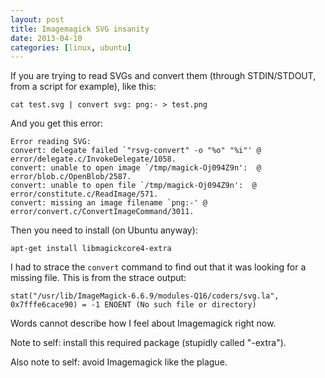 ```yaml
---
layout: post
title: Imagemagick SVG insanity
date: 2013-04-10
categories: [linux, ubuntu]
---
```


<!--more-->
If you are trying to read SVGs and convert them (through STDIN/STDOUT, from a script for example), like this:

    cat test.svg | convert svg: png:- > test.png

And you get this error:

```
Error reading SVG:
convert: delegate failed `"rsvg-convert" -o "%o" "%i"' @ error/delegate.c/InvokeDelegate/1058.
convert: unable to open image `/tmp/magick-Oj094Z9n':  @ error/blob.c/OpenBlob/2587.
convert: unable to open file `/tmp/magick-Oj094Z9n':  @ error/constitute.c/ReadImage/571.
convert: missing an image filename `png:-' @ error/convert.c/ConvertImageCommand/3011.
```

Then you need to install (on Ubuntu anyway):

    apt-get install libmagickcore4-extra

I had to strace the `convert` command to find out that it was looking for a missing file. This is from the strace output:

```
stat("/usr/lib/ImageMagick-6.6.9/modules-Q16/coders/svg.la", 0x7fffe6cace90) = -1 ENOENT (No such file or directory)
```

Words cannot describe how I feel about Imagemagick right now.

Note to self: install this required package (stupidly called "-extra").

Also note to self: avoid Imagemagick like the plague.
